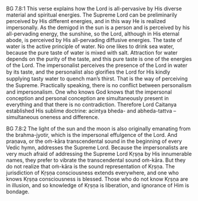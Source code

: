 BG 7.8:1	This verse explains how the Lord is all-pervasive by His diverse material and spiritual energies. The Supreme Lord can be preliminarily perceived by His different energies, and in this way He is realized impersonally. As the demigod in the sun is a person and is perceived by his all-pervading energy, the sunshine, so the Lord, although in His eternal abode, is perceived by His all-pervading diffusive energies. The taste of water is the active principle of water. No one likes to drink sea water, because the pure taste of water is mixed with salt. Attraction for water depends on the purity of the taste, and this pure taste is one of the energies of the Lord. The impersonalist perceives the presence of the Lord in water by its taste, and the personalist also gloriﬁes the Lord for His kindly supplying tasty water to quench man’s thirst. That is the way of perceiving the Supreme. Practically speaking, there is no conﬂict between personalism and impersonalism. One who knows God knows that the impersonal conception and personal conception are simultaneously present in everything and that there is no contradiction. Therefore Lord Caitanya established His sublime doctrine: acintya bheda- and abheda-tattva – simultaneous oneness and difference.

BG 7.8:2	The light of the sun and the moon is also originally emanating from the brahma-jyotir, which is the impersonal effulgence of the Lord. And praṇava, or the oṁ-kāra transcendental sound in the beginning of every Vedic hymn, addresses the Supreme Lord. Because the impersonalists are very much afraid of addressing the Supreme Lord Kṛṣṇa by His innumerable names, they prefer to vibrate the transcendental sound oṁ-kāra. But they do not realize that oṁ-kāra is the sound representation of Kṛṣṇa. The jurisdiction of Kṛṣṇa consciousness extends everywhere, and one who knows Kṛṣṇa consciousness is blessed. Those who do not know Kṛṣṇa are in illusion, and so knowledge of Kṛṣṇa is liberation, and ignorance of Him is bondage.